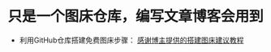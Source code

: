 # 只是一个图床仓库，编写文章博客会用到
* 利用GitHub仓库搭建免费图床步骤：
[感谢博主提供的搭建图床建议教程](https://www.jianshu.com/p/79af58134393)
